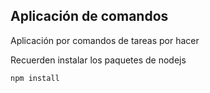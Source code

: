 
## Aplicación de comandos

Aplicación por comandos de tareas por hacer

Recuerden instalar los paquetes de nodejs
```
npm install
```